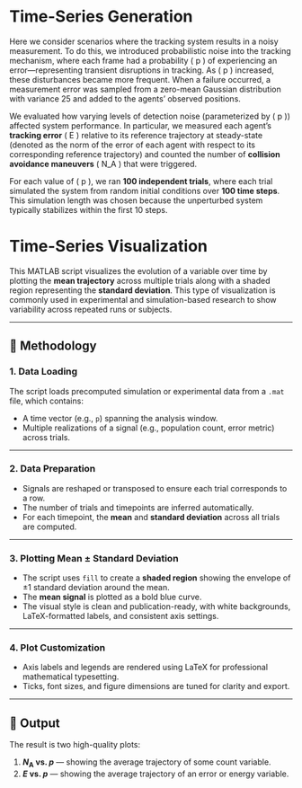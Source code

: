 # Time-Series Generation

Here we consider scenarios where the tracking system results in a noisy measurement. To do this, we introduced probabilistic noise into the tracking mechanism, where each frame had a probability \( p \) of experiencing an error—representing transient disruptions in tracking. As \( p \) increased, these disturbances became more frequent. When a failure occurred, a measurement error was sampled from a zero-mean Gaussian distribution with variance 25 and added to the agents’ observed positions.

We evaluated how varying levels of detection noise (parameterized by \( p \)) affected system performance. In particular, we measured each agent’s **tracking error** \( E \) relative to its reference trajectory at steady-state (denoted as the norm of the error of each agent with respect to its corresponding reference trajectory) and counted the number of **collision avoidance maneuvers** \( N_A \) that were triggered. 

For each value of \( p \), we ran **100 independent trials**, where each trial simulated the system from random initial conditions over **100 time steps**. This simulation length was chosen because the unperturbed system typically stabilizes within the first 10 steps.


# Time-Series Visualization

This MATLAB script visualizes the evolution of a variable over time by plotting the **mean trajectory** across multiple trials along with a shaded region representing the **standard deviation**. This type of visualization is commonly used in experimental and simulation-based research to show variability across repeated runs or subjects.

---

## 🧠 Methodology

### 1. **Data Loading**
The script loads precomputed simulation or experimental data from a `.mat` file, which contains:
- A time vector (e.g., `p`) spanning the analysis window.
- Multiple realizations of a signal (e.g., population count, error metric) across trials.

---

### 2. **Data Preparation**
- Signals are reshaped or transposed to ensure each trial corresponds to a row.
- The number of trials and timepoints are inferred automatically.
- For each timepoint, the **mean** and **standard deviation** across all trials are computed.

---

### 3. **Plotting Mean ± Standard Deviation**
- The script uses `fill` to create a **shaded region** showing the envelope of ±1 standard deviation around the mean.
- The **mean signal** is plotted as a bold blue curve.
- The visual style is clean and publication-ready, with white backgrounds, LaTeX-formatted labels, and consistent axis settings.

---

### 4. **Plot Customization**
- Axis labels and legends are rendered using LaTeX for professional mathematical typesetting.
- Ticks, font sizes, and figure dimensions are tuned for clarity and export.

---

## 📌 Output

The result is two high-quality plots:
1. **$N_{\mathrm{A}}$ vs. $p$** — showing the average trajectory of some count variable.
2. **$E$ vs. $p$** — showing the average trajectory of an error or energy variable.
